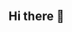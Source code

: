 ## Hi there 👋

<!--
**Anderoids/Anderoids** is a ✨ _special_ ✨ repository because its `README.md` (this file) appears on your GitHub profile.

Here are some ideas to get you started:

- 🔭 I’m currently working on mini projects(python)
- 🌱 I’m currently learning machine learning
- 👯 I’m looking to collaborate on ...
- 🤔 I’m looking for help with ...
- 💬 Ask me about python,c,java
- 📫 How to reach me: ...
- 😄 Pronouns: she/her
- ⚡ Fun fact: ...
-->
